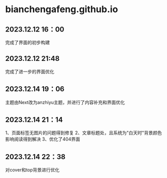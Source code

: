 # bianchengafeng.github.io

## 2023.12.12 16：00
完成了界面的初步构建
## 2023.12.12 21:48
完成了进一步的界面优化
## 2023.12.14 19：06
主题由Next改为anzhiyu主题，并进行了内容补充和界面优化
## 2023.12.14 21：14
1、页面标签无图片的问题得到修复
2、文章标题处，且系统为"白天时"背景颜色影响阅读得到解决
3、优化了404界面
## 2023.12.14 22：38
对cover和top背景进行优化
